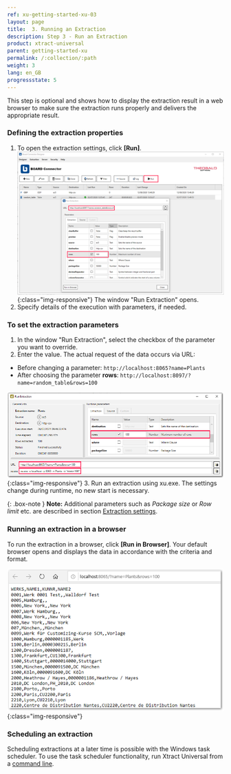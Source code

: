 ```yaml
---
ref: xu-getting-started-xu-03
layout: page
title:  3. Running an Extraction
description: Step 3 - Run an Extraction
product: xtract-universal
parent: getting-started-xu
permalink: /:collection/:path
weight: 3
lang: en_GB
progressstate: 5
---
```


This step is optional and shows how to display the extraction result in a web browser to make sure the extraction runs properly and delivers the appropriate result.

### Defining the extraction properties 

 
1. To open the extraction settings, click **[Run]**. 
![Run-Table-Extraction](/img/content/BC-Run-Table-Extraction-Plants.png){:class="img-responsive"}
The window "Run Extraction" opens.
2. Specify details of the execution with parameters, if needed. 

### To set the extraction parameters
1. In the window "Run Extraction", select the checkbox of the parameter you want to override.
2. Enter the value. The actual request of the data occurs via URL:
- Before changing a parameter:
`http://localhost:8065?name=Plants`
- After choosing the parameter **rows**:
`http://localhost:8097/?name=random_table&rows=100`

![Run-Table-Extraction-param](/img/content/xu/xu_run_extraction_param.png){:class="img-responsive"}
3. Run an extraction using xu.exe. The settings change during runtime, no new start is necessary. 

{: .box-note }
**Note:** Additional parameters such as *Package size* or *Row limit* etc. are described in section [Extraction settings](https://help.theobald-software.com/en/xtract-universal/table/extraction-settings). 


### Running an extraction in a browser
To run the extraction in a browser, click **[Run in Browser]**. Your default browser opens and displays the data in accordance with the criteria and format. <br>

![Table-Extraction-Browser-Result](/img/content/run_ausgabe_browser_xu.png){:class="img-responsive"}

### Scheduling an extraction

Scheduling extractions at a later time is possible with the Windows task scheduler. To use the task scheduler functionality, run Xtract Universal from a [command line](../advanced-techniques/scheduling_extraction).

